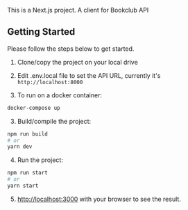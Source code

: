 This is a Next.js project. A client for Bookclub API

## Getting Started
Please follow the steps below to get started.

1. Clone/copy the project on your local drive
2. Edit .env.local file to set the API URL, currently it's `http://localhost:8000`

3. To run on a docker container:

```bash
docker-compose up
```
3. Build/compile the project:

```bash
npm run build
# or
yarn dev
```

4. Run the project:

```bash
npm run start
# or
yarn start
```
5. [http://localhost:3000](http://localhost:3000) with your browser to see the result.